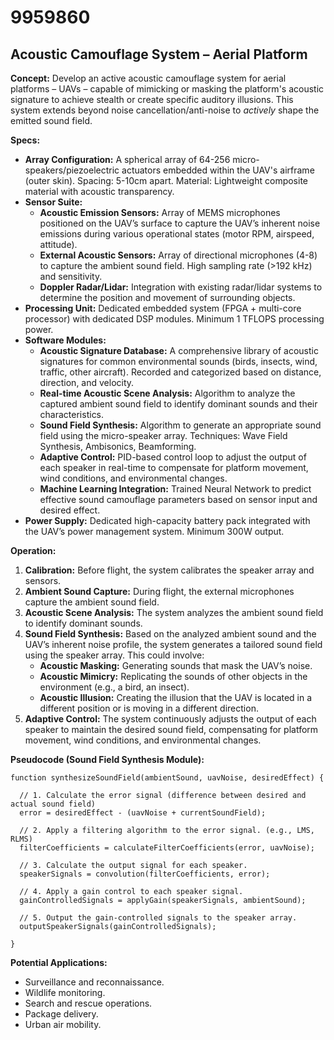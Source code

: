 # 9959860

## Acoustic Camouflage System – Aerial Platform

**Concept:** Develop an active acoustic camouflage system for aerial platforms – UAVs – capable of mimicking or masking the platform's acoustic signature to achieve stealth or create specific auditory illusions. This system extends beyond noise cancellation/anti-noise to *actively* shape the emitted sound field.

**Specs:**

*   **Array Configuration:**  A spherical array of 64-256 micro-speakers/piezoelectric actuators embedded within the UAV's airframe (outer skin). Spacing: 5-10cm apart. Material: Lightweight composite material with acoustic transparency.
*   **Sensor Suite:**
    *   **Acoustic Emission Sensors:** Array of MEMS microphones positioned on the UAV’s surface to capture the UAV’s inherent noise emissions during various operational states (motor RPM, airspeed, attitude).
    *   **External Acoustic Sensors:** Array of directional microphones (4-8) to capture the ambient sound field.  High sampling rate (>192 kHz) and sensitivity.
    *   **Doppler Radar/Lidar:** Integration with existing radar/lidar systems to determine the position and movement of surrounding objects.
*   **Processing Unit:** Dedicated embedded system (FPGA + multi-core processor) with dedicated DSP modules. Minimum 1 TFLOPS processing power.
*   **Software Modules:**
    *   **Acoustic Signature Database:**  A comprehensive library of acoustic signatures for common environmental sounds (birds, insects, wind, traffic, other aircraft).  Recorded and categorized based on distance, direction, and velocity.
    *   **Real-time Acoustic Scene Analysis:** Algorithm to analyze the captured ambient sound field to identify dominant sounds and their characteristics.
    *   **Sound Field Synthesis:** Algorithm to generate an appropriate sound field using the micro-speaker array.  Techniques: Wave Field Synthesis, Ambisonics, Beamforming.
    *   **Adaptive Control:** PID-based control loop to adjust the output of each speaker in real-time to compensate for platform movement, wind conditions, and environmental changes.
    *    **Machine Learning Integration:** Trained Neural Network to predict effective sound camouflage parameters based on sensor input and desired effect.
*   **Power Supply:** Dedicated high-capacity battery pack integrated with the UAV’s power management system. Minimum 300W output.

**Operation:**

1.  **Calibration:** Before flight, the system calibrates the speaker array and sensors.
2.  **Ambient Sound Capture:** During flight, the external microphones capture the ambient sound field.
3.  **Acoustic Scene Analysis:** The system analyzes the ambient sound field to identify dominant sounds.
4.  **Sound Field Synthesis:** Based on the analyzed ambient sound and the UAV’s inherent noise profile, the system generates a tailored sound field using the speaker array.  This could involve:
    *   **Acoustic Masking:**  Generating sounds that mask the UAV’s noise.
    *   **Acoustic Mimicry:**  Replicating the sounds of other objects in the environment (e.g., a bird, an insect).
    *   **Acoustic Illusion:** Creating the illusion that the UAV is located in a different position or is moving in a different direction.
5.  **Adaptive Control:** The system continuously adjusts the output of each speaker to maintain the desired sound field, compensating for platform movement, wind conditions, and environmental changes.

**Pseudocode (Sound Field Synthesis Module):**

```
function synthesizeSoundField(ambientSound, uavNoise, desiredEffect) {

  // 1. Calculate the error signal (difference between desired and actual sound field)
  error = desiredEffect - (uavNoise + currentSoundField);

  // 2. Apply a filtering algorithm to the error signal. (e.g., LMS, RLMS)
  filterCoefficients = calculateFilterCoefficients(error, uavNoise);

  // 3. Calculate the output signal for each speaker.
  speakerSignals = convolution(filterCoefficients, error);

  // 4. Apply a gain control to each speaker signal.
  gainControlledSignals = applyGain(speakerSignals, ambientSound);

  // 5. Output the gain-controlled signals to the speaker array.
  outputSpeakerSignals(gainControlledSignals);

}
```

**Potential Applications:**

*   Surveillance and reconnaissance.
*   Wildlife monitoring.
*   Search and rescue operations.
*   Package delivery.
*   Urban air mobility.
